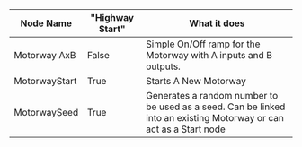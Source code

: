 | Node Name     | "Highway Start" | What it does                                                                                                        |
|---------------|-----------------|---------------------------------------------------------------------------------------------------------------------|
| Motorway AxB  | False           | Simple On/Off ramp for the Motorway with A inputs and B outputs.                                                                                |
| MotorwayStart | True            | Starts A New Motorway                                                                                               |
| MotorwaySeed  | True            | Generates a random number to be used as a seed.  Can be linked into an existing Motorway or can act as a Start node |
